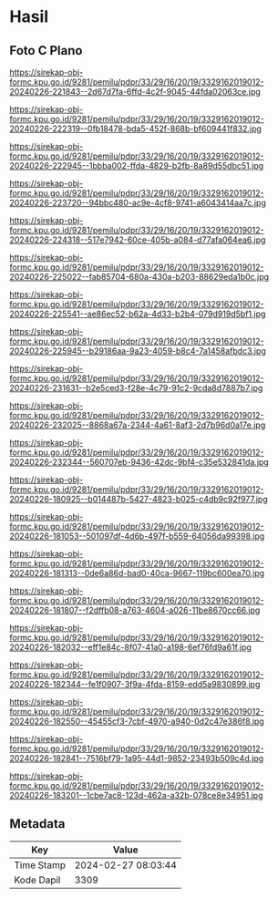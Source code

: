 # Hasil

## Foto C Plano

https://sirekap-obj-formc.kpu.go.id/9281/pemilu/pdpr/33/29/16/20/19/3329162019012-20240226-221843--2d67d7fa-6ffd-4c2f-9045-44fda02063ce.jpg

https://sirekap-obj-formc.kpu.go.id/9281/pemilu/pdpr/33/29/16/20/19/3329162019012-20240226-222319--0fb18478-bda5-452f-868b-bf609441f832.jpg

https://sirekap-obj-formc.kpu.go.id/9281/pemilu/pdpr/33/29/16/20/19/3329162019012-20240226-222945--1bbba002-ffda-4829-b2fb-8a89d55dbc51.jpg

https://sirekap-obj-formc.kpu.go.id/9281/pemilu/pdpr/33/29/16/20/19/3329162019012-20240226-223720--94bbc480-ac9e-4cf8-9741-a6043414aa7c.jpg

https://sirekap-obj-formc.kpu.go.id/9281/pemilu/pdpr/33/29/16/20/19/3329162019012-20240226-224318--517e7942-60ce-405b-a084-d77afa064ea6.jpg

https://sirekap-obj-formc.kpu.go.id/9281/pemilu/pdpr/33/29/16/20/19/3329162019012-20240226-225022--fab85704-680a-430a-b203-88629eda1b0c.jpg

https://sirekap-obj-formc.kpu.go.id/9281/pemilu/pdpr/33/29/16/20/19/3329162019012-20240226-225541--ae86ec52-b62a-4d33-b2b4-079d919d5bf1.jpg

https://sirekap-obj-formc.kpu.go.id/9281/pemilu/pdpr/33/29/16/20/19/3329162019012-20240226-225945--b29186aa-9a23-4059-b8c4-7a1458afbdc3.jpg

https://sirekap-obj-formc.kpu.go.id/9281/pemilu/pdpr/33/29/16/20/19/3329162019012-20240226-231631--b2e5ced3-f28e-4c79-91c2-9cda8d7887b7.jpg

https://sirekap-obj-formc.kpu.go.id/9281/pemilu/pdpr/33/29/16/20/19/3329162019012-20240226-232025--8868a67a-2344-4a61-8af3-2d7b96d0a17e.jpg

https://sirekap-obj-formc.kpu.go.id/9281/pemilu/pdpr/33/29/16/20/19/3329162019012-20240226-232344--560707eb-9436-42dc-9bf4-c35e532841da.jpg

https://sirekap-obj-formc.kpu.go.id/9281/pemilu/pdpr/33/29/16/20/19/3329162019012-20240226-180925--b014487b-5427-4823-b025-c4db9c92f977.jpg

https://sirekap-obj-formc.kpu.go.id/9281/pemilu/pdpr/33/29/16/20/19/3329162019012-20240226-181053--501097df-4d6b-497f-b559-64056da99398.jpg

https://sirekap-obj-formc.kpu.go.id/9281/pemilu/pdpr/33/29/16/20/19/3329162019012-20240226-181313--0de6a86d-bad0-40ca-9667-119bc600ea70.jpg

https://sirekap-obj-formc.kpu.go.id/9281/pemilu/pdpr/33/29/16/20/19/3329162019012-20240226-181807--f2dffb08-a763-4604-a026-11be8670cc66.jpg

https://sirekap-obj-formc.kpu.go.id/9281/pemilu/pdpr/33/29/16/20/19/3329162019012-20240226-182032--eff1e84c-8f07-41a0-a198-6ef76fd9a61f.jpg

https://sirekap-obj-formc.kpu.go.id/9281/pemilu/pdpr/33/29/16/20/19/3329162019012-20240226-182344--fe1f0907-3f9a-4fda-8159-edd5a9830899.jpg

https://sirekap-obj-formc.kpu.go.id/9281/pemilu/pdpr/33/29/16/20/19/3329162019012-20240226-182550--45455cf3-7cbf-4970-a940-0d2c47e386f8.jpg

https://sirekap-obj-formc.kpu.go.id/9281/pemilu/pdpr/33/29/16/20/19/3329162019012-20240226-182841--7516bf79-1a95-44d1-9852-23493b509c4d.jpg

https://sirekap-obj-formc.kpu.go.id/9281/pemilu/pdpr/33/29/16/20/19/3329162019012-20240226-183201--1cbe7ac8-123d-462a-a32b-078ce8e34951.jpg


## Metadata

| Key        | Value               |
| ---------- | ------------------- |
| Time Stamp | 2024-02-27 08:03:44 |
| Kode Dapil | 3309                |



